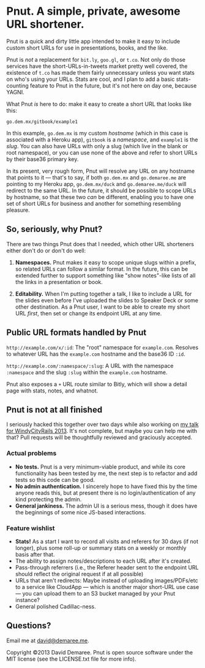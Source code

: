 # Pnut. A simple, private, awesome URL shortener.

Pnut is a quick and dirty little app intended to make it easy to include custom short URLs for use in presentations, books, and the like.

Pnut is _not_ a replacement for `bit.ly`, `goo.gl`, or `t.co`. Not only do those services have the short-URLs-in-tweets market pretty well covered, the existence of `t.co` has made them fairly unnecessary unless you want stats on who's using your URLs. Stats are cool, and I plan to add a basic stats-counting feature to Pnut in the future, but it's not here on day one, because YAGNI.

What Pnut _is_ here to do: make it easy to create a short URL that looks like this:

```
go.dem.mx/gitbook/example1
```

In this example, `go.dem.mx` is my custom _hostname_ (which in this case is associated with a Heroku app), `gitbook` is a _namespace_, and `example1` is the _slug_. You can also have URLs with only a slug (which live in the blank or root namespace), or you can use none of the above and refer to short URLs by their base36 primary key.

In its present, very rough form, Pnut will resolve any URL on any hostname that points to it — that's to say, if both `go.dem.mx` and `go.demaree.me` are pointing to my Heroku app, `go.dem.mx/duck` and `go.demaree.me/duck` will redirect to the same URL. In the future, it should be possible to scope URLs by hostname, so that these two _can_ be different, enabling you to have one set of short URLs for business and another for something resembling pleasure.

## So, seriously, why Pnut?

There are two things Pnut does that I needed, which other URL shorteners either don't do or don't do well:

1. **Namespaces.** Pnut makes it easy to scope unique slugs within a prefix, so related URLs can follow a similar format. In the future, this can be extended further to support something like "show notes"-like lists of all the links in a presentation or book.

2. **Editability.** When I'm putting together a talk, I like to include a URL for the slides even before I've uploaded the slides to Speaker Deck or some other destination. As a Pnut user, I want to be able to create my short URL _first_, then set or change its endpoint URL at any time.


## Public URL formats handled by Pnut

`http://example.com/x/:id`: The "root" namespace for `example.com`. Resolves to whatever URL has the `example.com` hostname and the base36 ID `:id`.

`http://example.com/:namespace/:slug`: A URL with the namespace `:namespace` and the slug `:slug` within the `example.com` hostname.

Pnut also exposes a `+` URL route similar to Bitly, which will show a detail page with stats, notes, and whatnot.

## Pnut is not at all finished

I seriously hacked this together over two days while also working on [my talk for WindyCityRails 2013](http://go.dem.mx/wcr2013/slides). It's not complete, but maybe you can help me with that? Pull requests will be thoughtfully reviewed and graciously accepted.

### Actual problems

- **No tests.** Pnut is a very minimum-viable product, and while its core functionality has been tested by me, the next step is to refactor and add tests so this code can be good.
- **No admin authentication.** I sincerely hope to have fixed this by the time anyone reads this, but at present there is no login/authentication of any kind protecting the admin.
- **General jankiness.** The admin UI is a serious mess, though it does have the beginnings of some nice JS-based interactions.

### Feature wishlist

- **Stats!** As a start I want to record all visits and referers for 30 days (if not longer), plus some roll-up or summary stats on a weekly or monthly basis after that.
- The ability to assign notes/descriptions to each URL after it's created.
- Pass-through referrers (i.e., the Referer header sent to the endpoint URL should reflect the original request if at all possible)
- URLs that aren't redirects: Maybe instead of uploading images/PDFs/etc to a service like CloudApp — which is another major short-URL use case — you can upload them to an S3 bucket managed by your Pnut instance?
- General polished Cadillac-ness.

## Questions?

Email me at <david@demaree.me>.

Copyright &copy;2013 David Demaree. Pnut is open source software under the MIT license (see the LICENSE.txt file for more info).